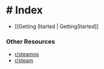 # # Index
- [[Getting Started | GettingStarted]]

### Other Resources

- [r/steamos](http://reddit.com/r/steamos)
- [r/steam](http://reddit.com/r/steam)